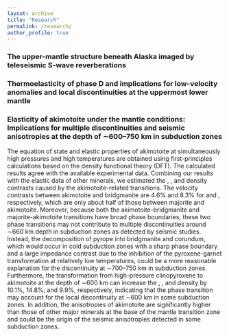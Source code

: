 ```yaml
---
layout: archive
title: "Research"
permalink: /research/
author_profile: true
---
```


### The upper-mantle structure beneath Alaska imaged by teleseismic S-wave reverberations


### Thermoelasticity of phase D and implications for low-velocity anomalies and local discontinuities at the uppermost lower mantle

### Elasticity of akimotoite under the mantle conditions: Implications for multiple discontinuities and seismic anisotropies at the depth of ∼600–750 km in subduction zones

The equation of state and elastic properties of akimotoite at simultaneously high pressures and high temperatures are obtained using first-principles calculations based on the density functional theory (DFT). The calculated results agree with the available experimental data. Combining our results with the elastic data of other minerals, we estimated the , , and density contrasts caused by the akimotoite-related transitions. The velocity contrasts between akimotoite and bridgmanite are 4.6% and 8.3% for  and , respectively, which are only about half of those between majorite and akimotoite. Moreover, because both the akimotoite-bridgmanite and majorite-akimotoite transitions have broad phase boundaries, these two phase transitions may not contribute to multiple discontinuities around ∼660 km depth in subduction zones as detected by seismic studies. Instead, the decomposition of pyrope into bridgmanite and corundum, which would occur in cold subduction zones with a sharp phase boundary and a large impedance contrast due to the inhibition of the pyroxene-garnet transformation at relatively low temperatures, could be a more reasonable explanation for the discontinuity at ∼700–750 km in subduction zones. Furthermore, the transformation from high-pressure clinopyroxene to akimotoite at the depth of ∼600 km can increase the , , and density by 10.1%, 14.8%, and 9.9%, respectively, indicating that the phase transition may account for the local discontinuity at ∼600 km in some subduction zones. In addition, the anisotropies of akimotoite are significantly higher than those of other major minerals at the base of the mantle transition zone and could be the origin of the seismic anisotropies detected in some subduction zones.
